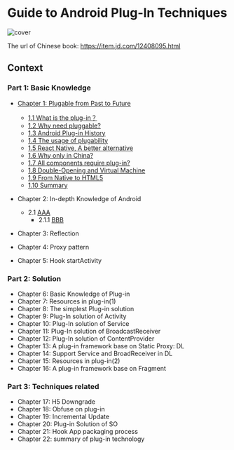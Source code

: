 # Guide to Android Plug-In Techniques

![cover](https://img10.360buyimg.com/n1/s200x200_jfs/t25717/130/277544800/77121/dfab18dd/5b6aaf4eNf244aca8.jpg)

The url of Chinese book: https://item.jd.com/12408095.html


## Context ##

### Part 1: Basic Knowledge ###

  * [Chapter 1: Plugable from Past to Future](http://en.wikipedia.org/wiki/Markdown)
    * [1.1 What is the plug-in？](http://en.wikipedia.org/wiki/Markdown)
    * [1.2 Why need pluggable?](http://en.wikipedia.org/wiki/Markdown)
    * [1.3 Android Plug-in History](http://en.wikipedia.org/wiki/Markdown)
    * [1.4 The usage of plugability](http://en.wikipedia.org/wiki/Markdown)
    * [1.5 React Native, A better alternative](http://en.wikipedia.org/wiki/Markdown)
    * [1.6 Why only in China?](http://en.wikipedia.org/wiki/Markdown)
    * [1.7 All components require plug-in?](http://en.wikipedia.org/wiki/Markdown)
    * [1.8 Double-Opening and Virtual Machine](http://en.wikipedia.org/wiki/Markdown)
    * [1.9 From Native to HTML5](http://en.wikipedia.org/wiki/Markdown)
    * [1.10 Summary](http://en.wikipedia.org/wiki/Markdown)

  * Chapter 2: In-depth Knowledge of Android
    * 2.1 [AAA](http://en.wikipedia.org/wiki/Markdown)
      * 2.1.1 [BBB](http://en.wikipedia.org/wiki/Markdown)
  * Chapter 3: Reflection
  * Chapter 4: Proxy pattern
  * Chapter 5: Hook startActivity


### Part 2: Solution ###

  * Chapter 6: Basic Knowledge of Plug-in 
  * Chapter 7: Resources in plug-in(1)
  * Chapter 8: The simplest Plug-in solution 
  * Chapter 9: Plug-In solution of Activity
  * Chapter 10: Plug-In solution of Service
  * Chapter 11: Plug-In solution of BroadcastReceiver
  * Chapter 12: Plug-In solution of ContentProvider
  * Chapter 13: A plug-in framework base on Static Proxy: DL
  * Chapter 14: Support Service and BroadReceiver in DL
  * Chapter 15: Resources in plug-in(2)
  * Chapter 16: A plug-in framework base on Fragment 

### Part 3: Techniques related ###

  * Chapter 17: H5 Downgrade
  * Chapter 18: Obfuse on plug-in
  * Chapter 19: Incremental Update
  * Chapter 20: Plug-in Solution of SO
  * Chapter 21: Hook App packaging process 
  * Chapter 22: summary of plug-in technology




